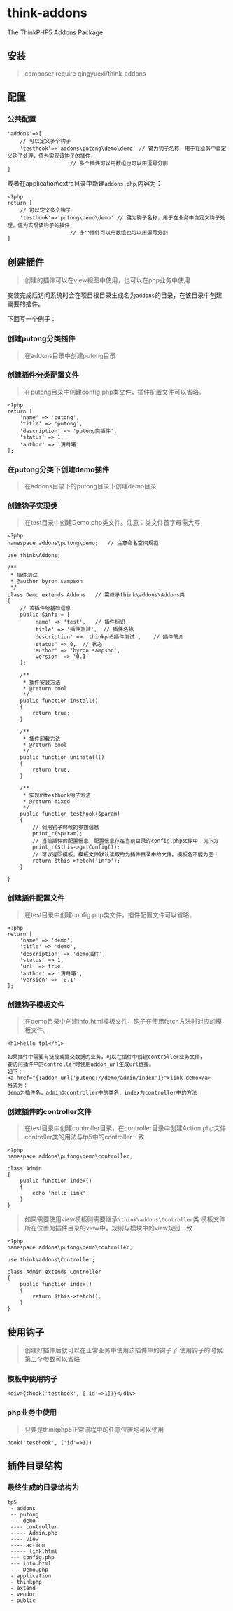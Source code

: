 # think-addons
The ThinkPHP5 Addons Package

## 安装
> composer require qingyuexi/think-addons

## 配置
### 公共配置
```
'addons'=>[
	// 可以定义多个钩子
    'testhook'=>'addons\putong\demo\demo' // 键为钩子名称，用于在业务中自定义钩子处理，值为实现该钩子的插件，
					// 多个插件可以用数组也可以用逗号分割
]
```
或者在application\extra目录中新建`addons.php`,内容为：
```
<?php
return [
	// 可以定义多个钩子
    'testhook'=>'putong\demo\demo' // 键为钩子名称，用于在业务中自定义钩子处理，值为实现该钩子的插件，
					// 多个插件可以用数组也可以用逗号分割
]
```

## 创建插件
> 创建的插件可以在view视图中使用，也可以在php业务中使用
 
安装完成后访问系统时会在项目根目录生成名为`addons`的目录，在该目录中创建需要的插件。

下面写一个例子：

### 创建putong分类插件
> 在addons目录中创建putong目录

### 创建插件分类配置文件
> 在putong目录中创建config.php类文件，插件配置文件可以省略。

```
<?php
return [
    'name' => 'putong',
    'title' => 'putong',
    'description' => 'putong类插件',
    'status' => 1,
    'author' => '清月曦'
];
```

### 在putong分类下创建demo插件
> 在addons目录下的putong目录下创建demo目录

### 创建钩子实现类
> 在test目录中创建Demo.php类文件。注意：类文件首字母需大写

```
<?php
namespace addons\putong\demo;	// 注意命名空间规范

use think\Addons;

/**
 * 插件测试
 * @author byron sampson
 */
class Demo extends Addons	// 需继承think\addons\Addons类
{
	// 该插件的基础信息
    public $info = [
        'name' => 'test',	// 插件标识
        'title' => '插件测试',	// 插件名称
        'description' => 'thinkph5插件测试',	// 插件简介
        'status' => 0,	// 状态
        'author' => 'byron sampson',
        'version' => '0.1'
    ];

    /**
     * 插件安装方法
     * @return bool
     */
    public function install()
    {
        return true;
    }

    /**
     * 插件卸载方法
     * @return bool
     */
    public function uninstall()
    {
        return true;
    }

    /**
     * 实现的testhook钩子方法
     * @return mixed
     */
    public function testhook($param)
    {
		// 调用钩子时候的参数信息
        print_r($param);
		// 当前插件的配置信息，配置信息存在当前目录的config.php文件中，见下方
        print_r($this->getConfig());
		// 可以返回模板，模板文件默认读取的为插件目录中的文件。模板名不能为空！
        return $this->fetch('info');
    }

}
```

### 创建插件配置文件
> 在test目录中创建config.php类文件，插件配置文件可以省略。

```
<?php
return [
    'name' => 'demo',
    'title' => 'demo',
    'description' => 'demo插件',
    'status' => 1,
    'url' => true,
    'author' => '清月曦',
    'version' => '0.1'
];
```

### 创建钩子模板文件
> 在demo目录中创建info.html模板文件，钩子在使用fetch方法时对应的模板文件。

```
<h1>hello tpl</h1>

如果插件中需要有链接或提交数据的业务，可以在插件中创建controller业务文件，
要访问插件中的controller时使用addon_url生成url链接。
如下：
<a href="{:addon_url('putong://demo/admin/index')}">link demo</a>
格式为：
demo为插件名，admin为controller中的类名，index为controller中的方法
```

### 创建插件的controller文件
> 在test目录中创建controller目录，在controller目录中创建Action.php文件
> controller类的用法与tp5中的controller一致

```
<?php
namespace addons\putong\demo\controller;

class Admin
{
    public function index()
    {
        echo 'hello link';
    }
}
```
> 如果需要使用view模板则需要继承`\think\addons\Controller`类
> 模板文件所在位置为插件目录的view中，规则与模块中的view规则一致

```
<?php
namespace addons\putong\demo\controller;

use think\addons\Controller;

class Admin extends Controller
{
    public function index()
    {
        return $this->fetch();
    }
}
```

## 使用钩子
> 创建好插件后就可以在正常业务中使用该插件中的钩子了
> 使用钩子的时候第二个参数可以省略

### 模板中使用钩子

```
<div>{:hook('testhook', ['id'=>1])}</div>
```

### php业务中使用
> 只要是thinkphp5正常流程中的任意位置均可以使用

```
hook('testhook', ['id'=>1])
```

## 插件目录结构
### 最终生成的目录结构为

```
tp5
 - addons
 -- putong
 --- demo
 ---- controller
 ----- Admin.php
 ---- view
 ---- action
 ----- link.html
 --- config.php
 --- info.html
 --- Demo.php
 - application
 - thinkphp
 - extend
 - vendor
 - public
```
